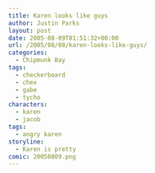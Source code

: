 ```yaml
---
title: Karen looks like guys
author: Justin Parks
layout: post
date: 2005-08-09T01:51:32+00:00
url: /2005/08/08/karen-looks-like-guys/
categories:
  - Chipmunk Bay
tags:
  - checkerboard
  - chex
  - gabe
  - tycho
characters:
  - karen
  - jacob
tags:
  - angry karen
storyline:
  - Karen is pretty
comic: 20050809.png   
---
```

